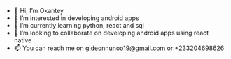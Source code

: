 - 👋 Hi, I’m Okantey
- 👀 I’m interested in developing android apps
- 🌱 I’m currently learning python, react and sql
- 💞️ I’m looking to collaborate on developing android apps using react native
- 📫 You can reach me on gideonnunoo19@gmail.com or +233204698626

<!---
Okantey/Okantey is a ✨ special ✨ repository because its `README.md` (this file) appears on your GitHub profile.
You can click the Preview link to take a look at your changes.
--->
